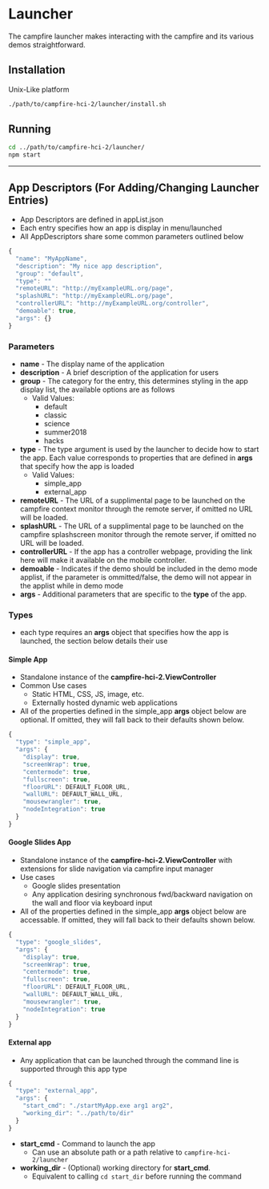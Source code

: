 # Launcher
The campfire launcher makes interacting with the campfire and its various demos straightforward.

## Installation
Unix-Like platform
```bash
./path/to/campfire-hci-2/launcher/install.sh
```

## Running
```bash
cd ../path/to/campfire-hci-2/launcher/
npm start
```

___

## App Descriptors (For Adding/Changing Launcher Entries)
- App Descriptors are defined in appList.json
- Each entry specifies how an app is display in menu/launched
- All AppDescriptors share some common parameters outlined below
```javascript
{
  "name": "MyAppName",
  "description": "My nice app description",
  "group": "default",
  "type": ""
  "remoteURL": "http://myExampleURL.org/page",
  "splashURL": "http://myExampleURL.org/page",
  "controllerURL": "http://myExampleURL.org/controller",
  "demoable": true,
  "args": {}
}
```
### Parameters
- **name** - The display name of the application
- **description** - A brief description of the application for users
- **group** - The category for the entry, this determines styling in the app display list, the available options are as follows
  - Valid Values:
    - default
    - classic
    - science
    - summer2018
    - hacks
- **type** - The type argument is used by the launcher to decide how to start the app. Each value corresponds to properties that are defined in **args** that specify how the app is loaded
  - Valid Values:
      - simple_app
      - external_app
- **remoteURL** - The URL of a supplimental page to be launched on the campfire context monitor through the remote server, if omitted no URL will be loaded.
- **splashURL** - The URL of a supplimental page to be launched on the campfire splashscreen monitor through the remote server, if omitted no URL will be loaded.
- **controllerURL** - If the app has a controller webpage, providing the link here will make it available on the mobile controller.
- **demoable** - Indicates if the demo should be included in the demo mode applist, if the parameter is ommitted/false, the demo will not appear in the applist while in demo mode
- **args** - Additional parameters that are specific to the **type** of the app.

### Types
- each type requires an **args** object that specifies how the app is launched, the section below details their use

#### Simple App

- Standalone instance of the **campfire-hci-2.ViewController**
- Common Use cases
  - Static HTML, CSS, JS, image, etc.
  - Externally hosted dynamic web applications
- All of the properties defined in the simple_app **args** object below are optional. If omitted, they will fall back to their defaults shown below.

```javascript
{
  "type": "simple_app",
  "args": {
    "display": true,
    "screenWrap": true,
    "centermode": true,
    "fullscreen": true,
    "floorURL": DEFAULT_FLOOR_URL,
    "wallURL": DEFAULT_WALL_URL,
    "mousewrangler": true,
    "nodeIntegration": true
  }
}
```

#### Google Slides App

- Standalone instance of the **campfire-hci-2.ViewController** with extensions for slide navigation via campfire input manager
- Use cases
  - Google slides presentation
  - Any application desiring synchronous fwd/backward navigation on the wall and floor via keyboard input
- All of the properties defined in the simple_app **args** object below are accessable. If omitted, they will fall back to their defaults shown below.

```javascript
{
  "type": "google_slides",
  "args": {
    "display": true,
    "screenWrap": true,
    "centermode": true,
    "fullscreen": true,
    "floorURL": DEFAULT_FLOOR_URL,
    "wallURL": DEFAULT_WALL_URL,
    "mousewrangler": true,
    "nodeIntegration": true
  }
}
```


#### External app
- Any application that can be launched through the command line is supported through this app type

```javascript
{
  "type": "external_app",
  "args": {
    "start_cmd": "./startMyApp.exe arg1 arg2",
    "working_dir": "../path/to/dir"
  }
}
```

- **start_cmd** - Command to launch the app
  - Can use an absolute path or a path relative to `campfire-hci-2/launcher`
- **working_dir** - (Optional) working directory for **start_cmd**. 
  - Equivalent to calling `cd start_dir` before running the command

